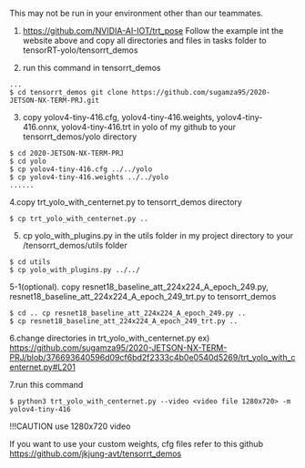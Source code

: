 This may not be run in your environment other than our teammates.

1. https://github.com/NVIDIA-AI-IOT/trt_pose 
Follow the example int the website above and copy all directories and files in tasks folder to tensorRT-yolo/tensorrt_demos

2. run this command in tensorrt_demos 
``` shell 
... 
$ cd tensorrt_demos git clone https://github.com/sugamza95/2020-JETSON-NX-TERM-PRJ.git

```

3. copy yolov4-tiny-416.cfg, yolov4-tiny-416.weights, yolov4-tiny-416.onnx, yolov4-tiny-416.trt in yolo of my github to your tensorrt_demos/yolo directory 
```shell 
$ cd 2020-JETSON-NX-TERM-PRJ 
$ cd yolo 
$ cp yolov4-tiny-416.cfg ../../yolo 
$ cp yolov4-tiny-416.weights ../../yolo 
......
```

4.copy trt_yolo_with_centernet.py to tensorrt_demos directory 
```shell cd .. 
$ cp trt_yolo_with_centernet.py .. 
```

5. cp yolo_with_plugins.py in the utils folder in my project directory to your /tensorrt_demos/utils folder 
```shell 
$ cd utils 
$ cp yolo_with_plugins.py ../../ 
```

5-1(optional). copy resnet18_baseline_att_224x224_A_epoch_249.py, resnet18_baseline_att_224x224_A_epoch_249_trt.py to tensorrt_demos 
```shell 
$ cd .. cp resnet18_baseline_att_224x224_A_epoch_249.py .. 
$ cp resnet18_baseline_att_224x224_A_epoch_249_trt.py .. 
```

6.change directories in trt_yolo_with_centernet.py 
ex) https://github.com/sugamza95/2020-JETSON-NX-TERM-PRJ/blob/376693640596d09cf6bd2f2333c4b0e0540d5269/trt_yolo_with_centernet.py#L201

7.run this command 
``` shell 
$ python3 trt_yolo_with_centernet.py --video <video file 1280x720> -m yolov4-tiny-416 
``` 
!!!CAUTION use 1280x720 video

If you want to use your custom weights, cfg files refer to this github https://github.com/jkjung-avt/tensorrt_demos


